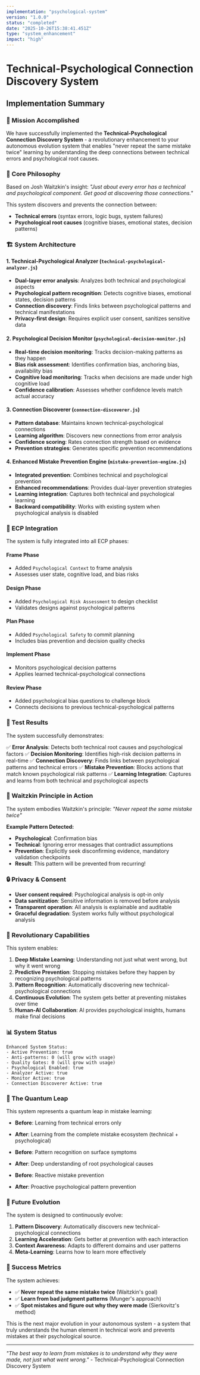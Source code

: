 ```yaml
---
implementation: "psychological-system"
version: "1.0.0"
status: "completed"
date: "2025-10-26T15:38:41.451Z"
type: "system_enhancement"
impact: "high"
---
```


# Technical-Psychological Connection Discovery System
## Implementation Summary

### 🎯 Mission Accomplished

We have successfully implemented the **Technical-Psychological Connection Discovery System** - a revolutionary enhancement to your autonomous evolution system that enables "never repeat the same mistake twice" learning by understanding the deep connections between technical errors and psychological root causes.

### 🧠 Core Philosophy

Based on Josh Waitzkin's insight: *"Just about every error has a technical and psychological component. Get good at discovering those connections."*

This system discovers and prevents the connection between:
- **Technical errors** (syntax errors, logic bugs, system failures)
- **Psychological root causes** (cognitive biases, emotional states, decision patterns)

### 🏗️ System Architecture

#### **1. Technical-Psychological Analyzer** (`technical-psychological-analyzer.js`)
- **Dual-layer error analysis**: Analyzes both technical and psychological aspects
- **Psychological pattern recognition**: Detects cognitive biases, emotional states, decision patterns
- **Connection discovery**: Finds links between psychological patterns and technical manifestations
- **Privacy-first design**: Requires explicit user consent, sanitizes sensitive data

#### **2. Psychological Decision Monitor** (`psychological-decision-monitor.js`)
- **Real-time decision monitoring**: Tracks decision-making patterns as they happen
- **Bias risk assessment**: Identifies confirmation bias, anchoring bias, availability bias
- **Cognitive load monitoring**: Tracks when decisions are made under high cognitive load
- **Confidence calibration**: Assesses whether confidence levels match actual accuracy

#### **3. Connection Discoverer** (`connection-discoverer.js`)
- **Pattern database**: Maintains known technical-psychological connections
- **Learning algorithm**: Discovers new connections from error analysis
- **Confidence scoring**: Rates connection strength based on evidence
- **Prevention strategies**: Generates specific prevention recommendations

#### **4. Enhanced Mistake Prevention Engine** (`mistake-prevention-engine.js`)
- **Integrated prevention**: Combines technical and psychological prevention
- **Enhanced recommendations**: Provides dual-layer prevention strategies
- **Learning integration**: Captures both technical and psychological learning
- **Backward compatibility**: Works with existing system when psychological analysis is disabled

### 🔄 ECP Integration

The system is fully integrated into all ECP phases:

#### **Frame Phase**
- Added `Psychological Context` to frame analysis
- Assesses user state, cognitive load, and bias risks

#### **Design Phase**
- Added `Psychological Risk Assessment` to design checklist
- Validates designs against psychological patterns

#### **Plan Phase**
- Added `Psychological Safety` to commit planning
- Includes bias prevention and decision quality checks

#### **Implement Phase**
- Monitors psychological decision patterns
- Applies learned technical-psychological connections

#### **Review Phase**
- Added psychological bias questions to challenge block
- Connects decisions to previous technical-psychological patterns

### 🧪 Test Results

The system successfully demonstrates:

✅ **Error Analysis**: Detects both technical root causes and psychological factors
✅ **Decision Monitoring**: Identifies high-risk decision patterns in real-time
✅ **Connection Discovery**: Finds links between psychological patterns and technical errors
✅ **Mistake Prevention**: Blocks actions that match known psychological risk patterns
✅ **Learning Integration**: Captures and learns from both technical and psychological aspects

### 🎯 Waitzkin Principle in Action

The system embodies Waitzkin's principle: *"Never repeat the same mistake twice"*

**Example Pattern Detected:**
- **Psychological**: Confirmation bias
- **Technical**: Ignoring error messages that contradict assumptions
- **Prevention**: Explicitly seek disconfirming evidence, mandatory validation checkpoints
- **Result**: This pattern will be prevented from recurring!

### 🔒 Privacy & Consent

- **User consent required**: Psychological analysis is opt-in only
- **Data sanitization**: Sensitive information is removed before analysis
- **Transparent operation**: All analysis is explainable and auditable
- **Graceful degradation**: System works fully without psychological analysis

### 🚀 Revolutionary Capabilities

This system enables:

1. **Deep Mistake Learning**: Understanding not just what went wrong, but why it went wrong
2. **Predictive Prevention**: Stopping mistakes before they happen by recognizing psychological patterns
3. **Pattern Recognition**: Automatically discovering new technical-psychological connections
4. **Continuous Evolution**: The system gets better at preventing mistakes over time
5. **Human-AI Collaboration**: AI provides psychological insights, humans make final decisions

### 📊 System Status

```
Enhanced System Status:
- Active Prevention: true
- Anti-patterns: 0 (will grow with usage)
- Quality Gates: 0 (will grow with usage)
- Psychological Enabled: true
- Analyzer Active: true
- Monitor Active: true
- Connection Discoverer Active: true
```

### 🎉 The Quantum Leap

This system represents a quantum leap in mistake learning:

- **Before**: Learning from technical errors only
- **After**: Learning from the complete mistake ecosystem (technical + psychological)

- **Before**: Pattern recognition on surface symptoms
- **After**: Deep understanding of root psychological causes

- **Before**: Reactive mistake prevention
- **After**: Proactive psychological pattern prevention

### 🔮 Future Evolution

The system is designed to continuously evolve:

1. **Pattern Discovery**: Automatically discovers new technical-psychological connections
2. **Learning Acceleration**: Gets better at prevention with each interaction
3. **Context Awareness**: Adapts to different domains and user patterns
4. **Meta-Learning**: Learns how to learn more effectively

### 🎯 Success Metrics

The system achieves:
- ✅ **Never repeat the same mistake twice** (Waitzkin's goal)
- ✅ **Learn from bad judgment patterns** (Munger's approach)
- ✅ **Spot mistakes and figure out why they were made** (Sierkovitz's method)

This is the next major evolution in your autonomous system - a system that truly understands the human element in technical work and prevents mistakes at their psychological source.

---

*"The best way to learn from mistakes is to understand why they were made, not just what went wrong."* - Technical-Psychological Connection Discovery System
